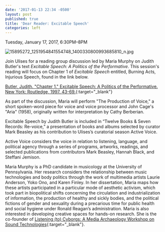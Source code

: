 ```yaml
---
date: '2017-01-13 22:34 -0500'
layout: post
published: true
title: 'Dear Reader: Excitable Speech'
categories: left
---
```

Tuesday, January 17, 2017, 6:30PM–8PM

![15895272_1251954841554748_1400330800993685810_n.jpg]({{site.baseurl}}/assets/img/15895272_1251954841554748_1400330800993685810_n.jpg)

Join Ulises for a reading group discussion led by Maria Murphy on Judith Butler's text _Excitable Speech: A Politics of the Performative_. This session's reading will focus on Chapter 1 of _Excitable Speech_ entitled, Burning Acts, Injurious Speech, found in the link below. 

[Butler, Judith. "Chapter 1." Excitable Speech: A Politics of the Performative. New York: Routledge, 1997. 43-69.](https://drive.google.com/open?id=0BwPEQQWlPfvacmxaTHFfc3dWc0tRVzFrRWg4Vzhqc2hUalRv){:target="_blank"} 

As part of the discussion, Maria will perform "The Production of Voice," a short spoken-word piece for voice and voice processor and John Cage's "Aria" (1958), originally written for interpretation by Cathy Berberian. 

Excitable Speech by Judith Butler is included in “Twelve Books & Seven Records: Re-voice,” a presentation of books and albums selected by curator Mark Beasley as his contribution to Ulises’s curatorial season Active Voice. 

Active Voice considers the voice in relation to listening, language, and political agency through a series of programs, artworks, readings, and selected publications from contributors Mark Beasley, Hannah Black, and Steffani Jemison.

Maria Murphy is a PhD candidate in musicology at the University of Pennsylvania. Her research considers the relationship between music technologies and body politics through the work of multimedia artists Laurie Anderson, Yoko Ono, and Karen Finley. In her dissertation, Maria maps how these artists participated in a particular mode of aesthetic activism, which took part in biopolitical shifts concerning the circulation and industrialization of information, the production of healthy and sickly bodies, and the political fictions of gender and sexuality during a precarious time for public health and social hygiene under Ronald Reagan’s administration. Maria is also interested in developing creative spaces for hands-on research. She is the co-founder of [Listening (to) Cyborgs: A Media Archaeology Workshop on Sound Technologies](http://listeningtocyborgs.com){:target="_blank"}.